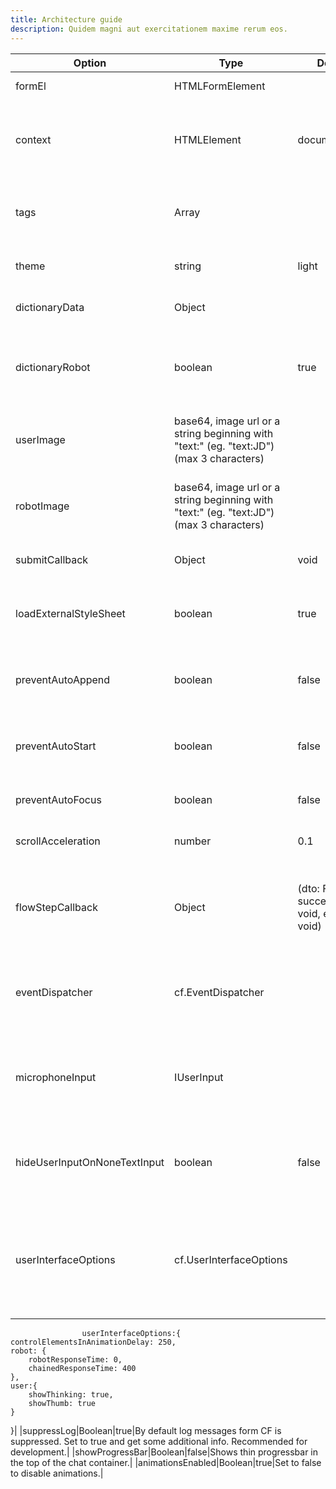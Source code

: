 ```yaml
---
title: Architecture guide
description: Quidem magni aut exercitationem maxime rerum eos.
---
```

|Option|Type|Default|Description|
|--- |--- |--- |--- |
|formEl|HTMLFormElement||Required. The Form element.|
|context|HTMLElement|document.body|Context (HTMLElement) of where to append the ConversationalForm (see also cf-context attribute)|
|tags|Array||Pass in custom tags (when auto-instantiation of ConversationalForm is disabled)|
|theme|string|light|Can be either: light, dark, red, green, blue, purple|
|dictionaryData|Object||Overwrite the default user Dictionary items|
|dictionaryRobot|boolean|true|Can be set to false to allow for loading and packaging of Conversational Form styles within a larger project.|
|userImage|base64, image url or a string beginning with "text:" (eg. "text:JD") (max 3 characters)||Add a custom user image or short text string, without overwritting the user dictionary.|
|robotImage|base64, image url or a string beginning with "text:" (eg. "text:JD") (max 3 characters)||Add a custom robot image or short text string, without overwritting the robot dictionary.|
|submitCallback|Object|void|Custom submit callback if button[type=submit] || form.submit() is not wanted.|
|loadExternalStyleSheet|boolean|true|If set to false, the default Conversational Form stylesheet will not be loaded.|
|preventAutoAppend|boolean|false|Prevent auto appending of Conversational Form, append it yourself.|
|preventAutoStart|boolean|false|Start the form in your own time, {cf-instance}.start(), exclude cf-form from form tag|
|preventAutoFocus|boolean|false|Prevents the initial auto focus set on the UserInput.|
|scrollAcceleration|number|0.1|Optional horizontal scroll acceleration value, 0-1|
|flowStepCallback|Object|(dto: FlowDTO, success: () => void, error: () => void) => void|Allow for a global validation method, asyncronous, so a value can be validated through a server, call success() or error()|
|eventDispatcher|cf.EventDispatcher||Optional event dispatcher, has to be an instance of cf.EventDispatcher, see Events for more info.|
|microphoneInput|IUserInput||Optional, set microphone input, future, add other custom inputs, ex. VR, see voice-section and examples.|
|hideUserInputOnNoneTextInput|boolean|false|Optional, hide UserInputField when radio, checkbox, select input fields are active.|
|userInterfaceOptions|cf.UserInterfaceOptions||Optional, parameters for the User Interface of Conversational Form, set here to show thinking dots or not, set delay time in-between robot responses.
                    userInterfaceOptions:{
    controlElementsInAnimationDelay: 250,
    robot: {
        robotResponseTime: 0,
        chainedResponseTime: 400
    },
    user:{
        showThinking: true,
        showThumb: true
    }
}|
|suppressLog|Boolean|true|By default log messages form CF is suppressed. Set to true and get some additional info. Recommended for development.|
|showProgressBar|Boolean|false|Shows thin progressbar in the top of the chat container.|
|animationsEnabled|Boolean|true|Set to false to disable animations.|
